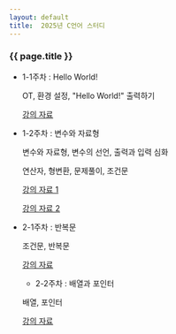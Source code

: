 ```yaml
---
layout: default
title:  2025년 C언어 스터디
---
```

### {{ page.title }}

- 1-1주차 : Hello World!

    OT, 환경 설정, "Hello World!" 출력하기 

    [강의 자료](https://drive.google.com/file/d/1tlPs0wGMhbddnOSdAXpYe3VV8VeMuHh8/view?usp=sharing)
- 1-2주차 : 변수와 자료형

  변수와 자료형, 변수의 선언, 출력과 입력 심화

  연산자, 형변환, 문제풀이, 조건문

  [강의 자료 1](https://drive.google.com/file/d/1QVrcnHoxdvuctfAJPGermIQXzQ0OW4dd/view?usp=sharing)

  [강의 자료 2](https://drive.google.com/file/d/1YzqYTyOVN7PrN7tzqx1Zpqw8WiLSDQkd/view)

- 2-1주차 : 반복문
  
  조건문, 반복문

  [강의 자료](https://drive.google.com/file/d/1GZZefx2TXa9lXEr_3_8F1icDRWl8W_68/view?usp=sharing)

  - 2-2주차 : 배열과 포인터

  배열, 포인터

  [강의 자료](https://drive.google.com/file/d/1Ym1vDpsq2VeWI_FPUuOyU-EfPp8tMXmy/view?usp=sharing)

